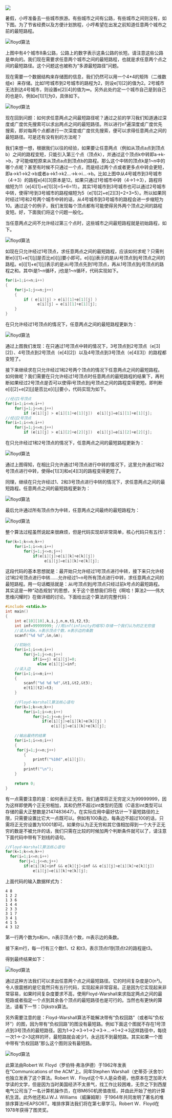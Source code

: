 ![](img/Floyd算法2.png)

暑假，小哼准备去一些城市旅游。有些城市之间有公路，有些城市之间则没有，如下图。为了节省经费以及方便计划旅程，小哼希望在出发之前知道任意两个城市之前的最短路程。

![floyd算法](img/Floyd算法3.png)

上图中有4个城市8条公路，公路上的数字表示这条公路的长短。请注意这些公路是单向的。我们现在需要求任意两个城市之间的最短路程，也就是求任意两个点之间的最短路径。这个问题这也被称为“多源最短路径”问题。

现在需要一个数据结构来存储图的信息，我们仍然可以用一个4\*4的矩阵（二维数组e）来存储。比如1号城市到2号城市的路程为2，则设e\[1]\[2]的值为2。2号城市无法到达4号城市，则设置e\[2]\[4]的值为∞。另外此处约定一个城市自己是到自己的也是0，例如e\[1]\[1]为0，具体如下。

![floyd算法](img/Floyd算法4.png)

现在回到问题：如何求任意两点之间最短路径呢？通过之前的学习我们知道通过深度或广度优先搜索可以求出两点之间的最短路径。所以进行n²遍深度或广度优先搜索，即对每两个点都进行一次深度或广度优先搜索，便可以求得任意两点之间的最短路径。可是还有没有别的方法呢？

我们来想一想，根据我们以往的经验，如果要让任意两点（例如从顶点a点到顶点b）之间的路程变短，只能引入第三个点（顶点k），并通过这个顶点k中转即a->k->b，才可能缩短原来从顶点a点到顶点b的路程。那么这个中转的顶点k是1~n中的哪个点呢？甚至有时候不只通过一个点，而是经过两个点或者更多点中转会更短，即a->k1->k2->b或者a->k1->k2…->k->i…->b。比如上图中从4号城市到3号城市（4->3）的路程e\[4]\[3]原本是12。如果只通过1号城市中转（4->1->3），路程将缩短为11（e\[4]\[1]+e\[1]\[3]=5+6=11）。其实1号城市到3号城市也可以通过2号城市中转，使得1号到3号城市的路程缩短为5（e\[1]\[2]+e\[2]\[3]=2+3=5）。所以如果同时经过1号和2号两个城市中转的话，从4号城市到3号城市的路程会进一步缩短为10。通过这个的例子，我们发现每个顶点都有可能使得另外两个顶点之间的路程变短。好，下面我们将这个问题一般化。

当任意两点之间不允许经过第三个点时，这些城市之间最短路程就是初始路程，如下。

![floyd算法](http://bbs.ahalei.com/data/attachment/forum/201403/25/081029zdxxq919ttqt8tu8.png)

如现在只允许经过1号顶点，求任意两点之间的最短路程，应该如何求呢？只需判断e\[i]\[1]+e\[1]\[j]是否比e\[i]\[j]要小即可。e\[i]\[j]表示的是从i号顶点到j号顶点之间的路程。e\[i]\[1]+e\[1]\[j]表示的是从i号顶点先到1号顶点，再从1号顶点到j号顶点的路程之和。其中i是1~n循环，j也是1~n循环，代码实现如下。

```c
for(i=1;i<=n;i++)
{
    for(j=1;j<=n;j++)
    {
        if ( e[i][j] > e[i][1]+e[1][j] )
              e[i][j] = e[i][1]+e[1][j];
    }
}
```

在只允许经过1号顶点的情况下，任意两点之间的最短路程更新为：

![floyd算法](http://bbs.ahalei.com/data/attachment/forum/201403/25/081029itl7z7m4l9qqg56d.png)

通过上图我们发现：在只通过1号顶点中转的情况下，3号顶点到2号顶点（e\[3]\[2]）、4号顶点到2号顶点（e\[4]\[2]）以及4号顶点到3号顶点（e\[4]\[3]）的路程都变短了。

接下来继续求在只允许经过1和2号两个顶点的情况下任意两点之间的最短路程。如何做呢？我们需要在只允许经过1号顶点时任意两点的最短路程的结果下，再判断如果经过2号顶点是否可以使得i号顶点到j号顶点之间的路程变得更短。即判断e\[i]\[2]+e\[2]\[j]是否比e\[i]\[j]要小，代码实现为如下。

```c
//经过1号顶点
for(i=1;i<=n;i++)
    for(j=1;j<=n;j++)
        if (e[i][j] > e[i][1]+e[1][j])  e[i][j]=e[i][1]+e[1][j];
//经过2号顶点
for(i=1;i<=n;i++)
    for(j=1;j<=n;j++)
        if (e[i][j] > e[i][2]+e[2][j])  e[i][j]=e[i][2]+e[2][j];
```

在只允许经过1和2号顶点的情况下，任意两点之间的最短路程更新为：

![floyd算法](http://bbs.ahalei.com/data/attachment/forum/201403/25/081029e7gjlaaul4zk7z4n.png)

通过上图得知，在相比只允许通过1号顶点进行中转的情况下，这里允许通过1和2号顶点进行中转，使得e\[1]\[3]和e\[4]\[3]的路程变得更短了。

同理，继续在只允许经过1、2和3号顶点进行中转的情况下，求任意两点之间的最短路程。任意两点之间的最短路程更新为：

![floyd算法](http://bbs.ahalei.com/data/attachment/forum/201403/25/081029pd747o8o87o07o7l.png)

最后允许通过所有顶点作为中转，任意两点之间最终的最短路程为：

![floyd算法](http://bbs.ahalei.com/data/attachment/forum/201403/25/081030h7tmht7cs2h7qftu.png)

整个算法过程虽然说起来很麻烦，但是代码实现却非常简单，核心代码只有五行：

```c
for(k=1;k<=n;k++)
    for(i=1;i<=n;i++)
        for(j=1;j<=n;j++)
            if(e[i][j]>e[i][k]+e[k][j])
                 e[i][j]=e[i][k]+e[k][j];
```

这段代码的基本思想就是：最开始只允许经过1号顶点进行中转，接下来只允许经过1和2号顶点进行中转……允许经过1~n号所有顶点进行中转，求任意两点之间的最短路程。用一句话概括就是：从i号顶点到j号顶点只经过前k号点的最短路程。其实这是一种“动态规划”的思想，关于这个思想我们将在《啊哈！算法2——伟大思维闪耀时》在做详细的讨论。下面给出这个算法的完整代码：

```c
#include <stdio.h>
int main()
{
    int e[10][10],k,i,j,n,m,t1,t2,t3;
    int inf=99999999; //用inf(infinity的缩写)存储一个我们认为的正无穷值
    //读入n和m，n表示顶点个数，m表示边的条数
    scanf("%d %d",&n,&m);
                              
    //初始化
    for(i=1;i<=n;i++)
        for(j=1;j<=n;j++)
            if(i==j) e[i][j]=0;
              else e[i][j]=inf;
    //读入边
    for(i=1;i<=m;i++)
    {
        scanf("%d %d %d",&t1,&t2,&t3);
        e[t1][t2]=t3;
    }
                              
    //Floyd-Warshall算法核心语句
    for(k=1;k<=n;k++)
        for(i=1;i<=n;i++)
            for(j=1;j<=n;j++)
                if(e[i][j]>e[i][k]+e[k][j] )
                    e[i][j]=e[i][k]+e[k][j];
                              
    //输出最终的结果
    for(i=1;i<=n;i++)
    {
     for(j=1;j<=n;j++)
        {
            printf("%10d",e[i][j]);
        }
        printf("\n");
    }
                              
    return 0;
}
```

有一点需要注意的是：如何表示正无穷。我们通常将正无穷定义为99999999，因为这样即使两个正无穷相加，其和仍然不超过int类型的范围（C语言int类型可以存储的最大正整数是2147483647）。在实际应用中最好估计一下最短路径的上限，只需要设置比它大一点既可以。例如有100条边，每条边不超过100的话，只需将正无穷设置为10001即可。如果你认为正无穷和其它值相加得到一个大于正无穷的数是不被允许的话，我们只需在比较的时候加两个判断条件就可以了，请注意下面代码中带有下划线的语句。

```c
//Floyd-Warshall算法核心语句
for(k=1;k<=n;k++)
  for(i=1;i<=n;i++)
      for(j=1;j<=n;j++)
        if(e[i][k]<inf && e[k][j]<inf && e[i][j]>e[i][k]+e[k][j])
            e[i][j]=e[i][k]+e[k][j];
```

上面代码的输入数据样式为：

```
4 8
1 2 2
1 3 6
1 4 4
2 3 3
3 1 7
3 4 1
4 1 5
4 3 12
```

第一行两个数为n和m，n表示顶点个数，m表示边的条数。

接下来m行，每一行有三个数t1、t2 和t3，表示顶点t1到顶点t2的路程是t3。

得到最终结果如下：

![floyd算法](http://bbs.ahalei.com/data/attachment/forum/201403/25/081030is22w3mmnz3r33m3.png)

通过这种方法我们可以求出任意两个点之间最短路径。它的时间复杂度是O(n³)。令人很震撼的是它竟然只有五行代码，实现起来非常容易。正是因为它实现起来非常容易，如果时间复杂度要求不高，使用Floyd-Warshall来求指定两点之间的最短路或者指定一个点到其余各个顶点的最短路径也是可行的。当然也有更快的算法，请看下一节：Dijkstra算法。

另外需要注意的是：Floyd-Warshall算法不能解决带有“负权回路”（或者叫“负权环”）的图，因为带有“负权回路”的图没有最短路。例如下面这个图就不存在1号顶点到3号顶点的最短路径。因为1->2->3->1->2->3->…->1->2->3这样路径中，每绕一次1->-2>3这样的环，最短路就会减少1，永远找不到最短路。其实如果一个图中带有“负权回路”那么这个图则没有最短路。

![floyd算法](http://bbs.ahalei.com/data/attachment/forum/201403/25/081030elthvel6et6k886y.png)

此算法由Robert W. Floyd（罗伯特·弗洛伊德）于1962年发表在“Communications of the ACM”上。同年Stephen Warshall（史蒂芬·沃舍尔）也独立发表了这个算法。Robert W．Floyd这个牛人是朵奇葩，他原本在芝加哥大学读的文学，但是因为当时美国经济不太景气，找工作比较困难，无奈之下到西屋电气公司当了一名计算机操作员，在IBM650机房值夜班，并由此开始了他的计算机生涯。此外他还和J.W.J. Williams（威廉姆斯）于1964年共同发明了著名的堆排序算法HEAPSORT。堆排序算法我们将在第七章学习。Robert W．Floyd在1978年获得了图灵奖。